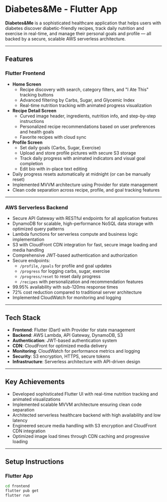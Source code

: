 # Diabetes&Me - Flutter App

**Diabetes&Me** is a sophisticated healthcare application that helps users with diabetes discover diabetic-friendly recipes, track daily nutrition and exercise in real-time, and manage their personal goals and profile — all backed by a secure, scalable AWS serverless architecture.

---

## Features

### Flutter Frontend
- **Home Screen**
  - Recipe discovery with search, category filters, and "I Ate This" tracking buttons
  - Advanced filtering by Carbs, Sugar, and Glycemic Index
  - Real-time nutrition tracking with animated progress visualization
- **Recipe Detail Screen**
  - Curved image header, ingredients, nutrition info, and step-by-step instructions
  - Personalized recipe recommendations based on user preferences and health goals
  - Favorite recipes with cloud sync
- **Profile Screen**
  - Set daily goals (Carbs, Sugar, Exercise)
  - Upload and store profile pictures with secure S3 storage
  - Track daily progress with animated indicators and visual goal completion
  - Edit bio with in-place text editing
- Daily progress resets automatically at midnight (or can be manually reset)
- Implemented MVVM architecture using Provider for state management
- Clean code separation across recipe, profile, and goal tracking features

---

### AWS Serverless Backend
- Secure API Gateway with RESTful endpoints for all application features
- DynamoDB for scalable, high-performance NoSQL data storage with optimized query patterns
- Lambda functions for serverless compute and business logic implementation
- S3 with CloudFront CDN integration for fast, secure image loading and media handling
- Comprehensive JWT-based authentication and authorization
- Secure endpoints:
  - `/profile`, `/goals` for profile and goal updates
  - `/progress` for logging carbs, sugar, exercise
  - `/progress/reset` to reset daily progress
  - `/recipes` with personalization and recommendation features
- 99.95% availability with sub-120ms response times
- 72% cost reduction compared to traditional server architecture
- Implemented CloudWatch for monitoring and logging

---

## Tech Stack
- **Frontend**: Flutter (Dart) with Provider for state management
- **Backend**: AWS Lambda, API Gateway, DynamoDB, S3
- **Authentication**: JWT-based authentication system
- **CDN**: CloudFront for optimized media delivery
- **Monitoring**: CloudWatch for performance metrics and logging
- **Security**: S3 encryption, HTTPS, secure tokens
- **Infrastructure**: Serverless architecture with API-driven design

---

## Key Achievements
- Developed sophisticated Flutter UI with real-time nutrition tracking and animated visualizations
- Implemented scalable MVVM architecture ensuring clean code separation
- Architected serverless healthcare backend with high availability and low latency
- Engineered secure media handling with S3 encryption and CloudFront CDN integration
- Optimized image load times through CDN caching and progressive loading

---

## Setup Instructions
### Flutter App
```bash
cd frontend
flutter pub get
flutter run
